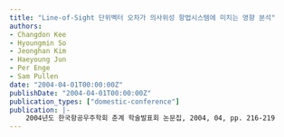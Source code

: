 ```yaml
---
title: "Line-of-Sight 단위벡터 오차가 의사위성 항법시스템에 미치는 영향 분석"
authors:
- Changdon Kee
- Hyoungmin So
- Jeonghan Kim
- Haeyoung Jun
- Per Enge
- Sam Pullen
date: "2004-04-01T00:00:00Z"
publishDate: "2004-04-01T00:00:00Z"
publication_types: ["domestic-conference"]
publication: |-
    2004년도 한국항공우주학회 춘계 학술발표회 논문집, 2004, 04, pp. 216-219
---
```

